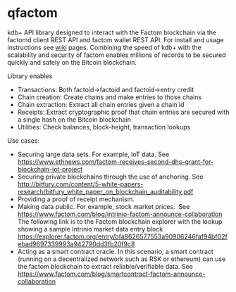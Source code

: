 # qfactom
kdb+ API library designed to interact with the Factom blockchain via 
the factomd client REST API and factom wallet REST API. For install and usage instructions see [wiki](https://github.com/jlucid/qfactom/wiki) pages.
Combining the speed of kdb+ with the scalability and security of factom enables
millions of records to be secured quickly and safely on the Bitcoin blockchain.

Library enables
* Transactions: Both factoid->factoid and factoid->entry credit
* Chain creation: Create chains and make entries to those chains
* Chain extraction: Extract all chain entries given a chain id 
* Receipts: Extract cryptographic proof that chain entries are secured with a single hash on the Bitcoin blockchain
* Utilities: Check balances, block-height, transaction lookups

Use cases:

* Securing large data sets. For example, IoT data.
See https://www.ethnews.com/factom-receives-second-dhs-grant-for-blockchain-iot-project
* Securing private blockchains through the use of anchoring.
See http://bitfury.com/content/5-white-papers-research/bitfury_white_paper_on_blockchain_auditability.pdf
* Providing a proof of receipt mechanism.
* Making data public. For example, stock market prices.
  See https://www.factom.com/blog/intrinio-factom-announce-collaboration
  The following link is to the Factom blockchain explorer with the lookup showing a
  sample Intrinio market data entry block
https://explorer.factom.org/entry/bfa8626577553a90906246faf94bf02febad9697339993a942790dd3fb20f9c8
* Acting as a smart contract oracle. In this scenario, a smart contract (running on a decentralized network
  such as RSK or ethereum) can use the factom blockchain to extract reliable/verifiable data.
 See https://www.factom.com/blog/smartcontract-factom-announce-collaboration




